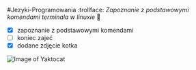 #Jezyki-Programowania :trollface:
*Zapoznanie z podstawowymi komendami terminala w linuxie* :poop:
          
          
- [x] zapoznanie z podstawowymi komendami
- [ ] koniec zajeć
- [x] dodane zdjęcie kotka

![Image of Yaktocat](https://octodex.github.com/images/yaktocat.png)



